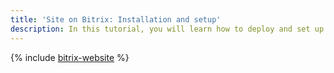 ```yaml
---
title: 'Site on Bitrix: Installation and setup'
description: In this tutorial, you will learn how to deploy and set up a Bitrix site in the cloud. 1C-Bitrix is a website and web project management system by 1C-Bitrix. It enables you to manage the structure and content of your site without any specialized programming or web design skills.
---
```


{% include [bitrix-website](../../../_tutorials/applied/bitrix-website.md) %}